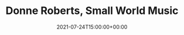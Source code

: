 ---
templateKey: event
guid: 5D476FA7-6760-6640-D96D-4D476DC29AE6
date: 2021-07-24T15:00:00+00:00
eventTime: 3pm
title: Donne Roberts, Small World Music
artist: Donne Roberts
city: Toronto
venue: Small World Music
group: Tim Shia
guests: Maryam Toller, Dave Woodhead, Ken Yoshioka, Shelley Coopersmith
---